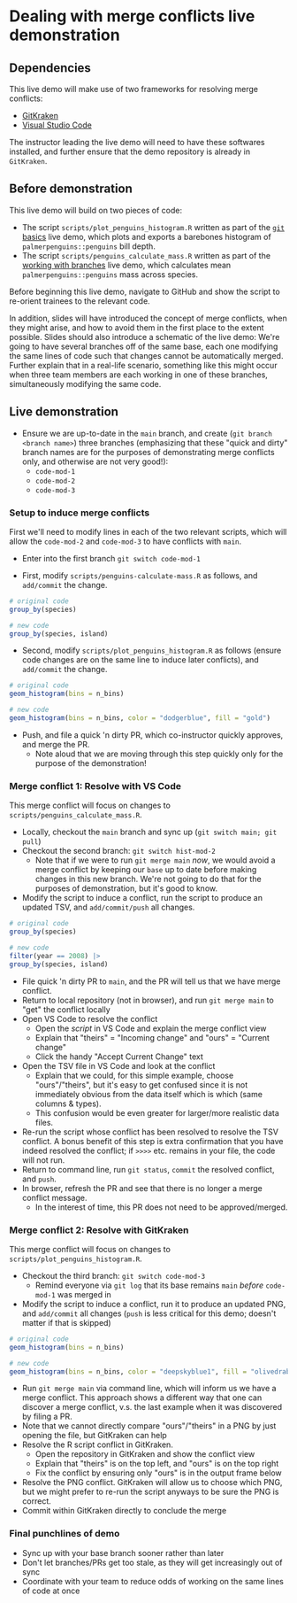 # Dealing with merge conflicts live demonstration

## Dependencies

This live demo will make use of two frameworks for resolving merge conflicts:
- [GitKraken](https://www.gitkraken.com/)
- [Visual Studio Code](https://code.visualstudio.com/)

The instructor leading the live demo will need to have these softwares installed, and further ensure that the demo repository is already in `GitKraken`.

## Before demonstration

This live demo will build on two pieces of code:

- The script `scripts/plot_penguins_histogram.R` written as part of the [`git` basics](./git-basics.md) live demo, which plots and exports a barebones histogram of `palmerpenguins::penguins` bill depth.
- The script `scripts/penguins_calculate_mass.R` written as part of the [working with branches](./working-with-branches.md) live demo, which calculates mean `palmerpenguins::penguins` mass across species.

Before beginning this live demo, navigate to GitHub and show the script to re-orient trainees to the relevant code.

In addition, slides will have introduced the concept of merge conflicts, when they might arise, and how to avoid them in the first place to the extent possible.
Slides should also introduce a schematic of the live demo: We're going to have several branches off of the same base, each one modifying the same lines of code such that changes cannot be automatically merged.
Further explain that in a real-life scenario, something like this might occur when three team members are each working in one of these branches, simultaneously modifying the same code.


## Live demonstration


* Ensure we are up-to-date in the `main` branch, and create (`git branch <branch name>`) three branches (emphasizing that these "quick and dirty" branch names are for the purposes of demonstrating merge conflicts only, and otherwise are not very good!):
  * `code-mod-1`
  * `code-mod-2`
  * `code-mod-3`

### Setup to induce merge conflicts

First we'll need to modify lines in each of the two relevant scripts, which will allow the `code-mod-2` and `code-mod-3` to have conflicts with `main`.


* Enter into the first branch `git switch code-mod-1`

* First, modify `scripts/penguins-calculate-mass.R` as follows, and `add/commit` the change.
```r
# original code
group_by(species)

# new code
group_by(species, island)
```
* Second, modify `scripts/plot_penguins_histogram.R` as follows (ensure code changes are on the same line to induce later conflicts), and `add/commit` the change.
```r
# original code
geom_histogram(bins = n_bins)

# new code
geom_histogram(bins = n_bins, color = "dodgerblue", fill = "gold")
```
* Push, and file a quick 'n dirty PR, which co-instructor quickly approves, and merge the PR.
  * Note aloud that we are moving through this step quickly only for the purpose of the demonstration!

### Merge conflict 1: Resolve with VS Code

This merge conflict will focus on changes to `scripts/penguins_calculate_mass.R`.

* Locally, checkout the `main` branch and sync up (`git switch main; git pull`)
* Checkout the second branch: `git switch hist-mod-2`
  * Note that if we were to run `git merge main` _now_, we would avoid a merge conflict by keeping our `base` up to date before making changes in this new branch.
  We're not going to do that for the purposes of demonstration, but it's good to know.
* Modify the script to induce a conflict, run the script to produce an updated TSV, and `add/commit/push` all changes.
```r
# original code
group_by(species)

# new code
filter(year == 2008) |>
group_by(species, island)
```
* File quick 'n dirty PR to `main`, and the PR will tell us that we have merge conflict.
* Return to local repository (not in browser), and run `git merge main` to "get" the conflict locally
* Open VS Code to resolve the conflict
  * Open the _script_ in VS Code and explain the merge conflict view
  * Explain that "theirs" = "Incoming change" and "ours" = "Current change"
  * Click the handy "Accept Current Change" text
* Open the TSV file in VS Code and look at the conflict
  * Explain that we could, for this simple example, choose "ours"/"theirs", but it's easy to get confused since it is not immediately obvious from the data itself which is which (same columns & types).
  * This confusion would be even greater for larger/more realistic data files.
* Re-run the script whose conflict has been resolved to resolve the TSV conflict.
A bonus benefit of this step is extra confirmation that you have indeed resolved the conflict; if `>>>>` etc. remains in your file, the code will not run.
* Return to command line, run `git status`, `commit` the resolved conflict, and `push`.
* In browser, refresh the PR and see that there is no longer a merge conflict message.
  * In the interest of time, this PR does not need to be approved/merged.


### Merge conflict 2: Resolve with GitKraken

This merge conflict will focus on changes to `scripts/plot_penguins_histogram.R`.

* Checkout the third branch: `git switch code-mod-3`
  * Remind everyone via `git log` that its base remains `main` _before_ `code-mod-1` was merged in
* Modify the script to induce a conflict, run it to produce an updated PNG, and `add/commit` all changes (`push` is less critical for this demo; doesn't matter if that is skipped)
```r
# original code
geom_histogram(bins = n_bins)

# new code
geom_histogram(bins = n_bins, color = "deepskyblue1", fill = "olivedrab3")
```
* Run `git merge main` via command line, which will inform us we have a merge conflict.
This approach shows a different way that one can discover a merge conflict, v.s. the last example when it was discovered by filing a PR.
* Note that we cannot directly compare "ours"/"theirs" in a PNG by just opening the file, but GitKraken can help
* Resolve the R script conflict in GitKraken.
  * Open the repository in GitKraken and show the conflict view
  * Explain that "theirs" is on the top left, and "ours" is on the top right
  * Fix the conflict by ensuring only "ours" is in the output frame below
* Resolve the PNG conflict.
GitKraken will allow us to choose which PNG, but we might prefer to re-run the script anyways to be sure the PNG is correct.
* Commit within GitKraken directly to conclude the merge

### Final punchlines of demo

* Sync up with your base branch sooner rather than later
* Don't let branches/PRs get too stale, as they will get increasingly out of sync
* Coordinate with your team to reduce odds of working on the same lines of code at once



